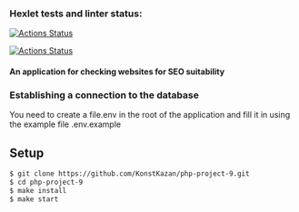 ### Hexlet tests and linter status:
[![Actions Status](https://github.com/KonstKazan/php-project-9/actions/workflows/hexlet-check.yml/badge.svg)](https://github.com/KonstKazan/php-project-9/actions)

[![Actions Status](https://github.com/KonstKazan/php-project-9/actions/workflows/Workflow.yml/badge.svg)](https://github.com/KonstKazan/php-project-9/actions)


#### An application for checking websites for SEO suitability



### Establishing a connection to the database
You need to create a file.env in the root of the application and fill it in using the example file .env.example


## Setup
```sh
$ git clone https://github.com/KonstKazan/php-project-9.git
$ cd php-project-9
$ make install
$ make start
```
